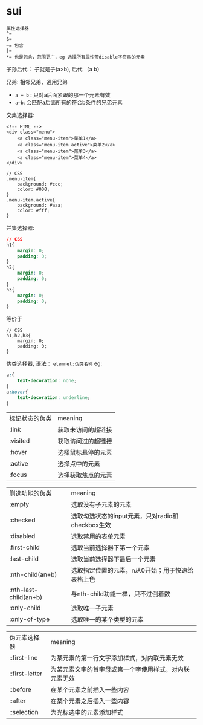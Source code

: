 # sui
```
属性选择器
^=
$=
~= 包含
|=
*= 也是包含，范围更广，eg 选择所有属性带disable字符串的元素
```
子孙后代： 子就是子(a>b), 后代 （a b）

兄弟: 相邻兄弟，通用兄弟

- `a + b` : 只对a后面紧跟的那一个元素有效 
- `a~b`: 会匹配a后面所有的符合b条件的兄弟元素

交集选择器:

```
<!-- HTML -->
<div class="menu">
    <a class="menu-item">菜单1</a>
    <a class="menu-item active">菜单2</a>
    <a class="menu-item">菜单3</a>
    <a class="menu-item">菜单4</a>
</div>
```
```
// CSS
.menu-item{
    background: #ccc;
    color: #000;
}
.menu-item.active{
    background: #aaa;
    color: #fff;
}
```
并集选择器:

```css
// CSS
h1{
    margin: 0;
    padding: 0;
}
h2{
    margin: 0;
    padding: 0;
}
h3{
    margin: 0;
    padding: 0;
}
```
等价于
```
// CSS
h1,h2,h3{
    margin: 0;
    padding: 0;
}
```

伪类选择器, 语法： `elemnet:伪类名称` eg:

```css
a:{
    text-decoration: none;
}
a:hover{
    text-decoration: underline;
}
```

<table>
    <tr>
        <td>标记状态的伪类</td>
        <td>meaning</td>
    </tr>
    <tr>
        <td>:link</td>
        <td>获取未访问的超链接</td>
    </tr>
    <tr>
        <td>:visited</td>
        <td>获取访问过的超链接</td>
    </tr>
    <tr>
        <td>:hover</td>
        <td>选择鼠标悬停的元素</td>
    </tr>
    <tr>
        <td>:active</td>
        <td>选择点中的元素</td>
    </tr>
    <tr>
        <td>:focus</td>
        <td>选择获取焦点的元素</td>
    </tr>
</table>
<div></div>
<table>
    <tr>
        <td>删选功能的伪类</td>
        <td>meaning</td>
    </tr>
    <tr>
        <td>:empty</td>
        <td>选取没有子元素的元素</td>
    </tr>
    <tr>
        <td>:checked</td>
        <td>选取勾选状态的input元素，只对radio和checkbox生效</td>
    </tr>
    <tr>
        <td>:disabled</td>
        <td>选取禁用的表单元素</td>
    </tr>
    <tr>
        <td>:first-child</td>
        <td>选取当前选择器下第一个元素</td>
    </tr>
    <tr>
        <td>:last-child</td>
        <td>选取当前选择器下最后一个元素</td>
    </tr>
    <tr>
        <td>:nth-child(an+b)</td>
        <td>选取指定位置的元素，n从0开始；用于快速给表格上色</td>
    </tr>
    <tr>
        <td>:nth-last-child(an+b)</td>
        <td>与nth-child功能一样，只不过倒着数</td>
    </tr>
    <tr>
        <td>:only-child</td>
        <td>选取唯一子元素</td>
    </tr>
    <tr>
        <td>:only-of-type</td>
        <td>选取唯一的某个类型的元素</td>
    </tr>
</table>

<table>
    <tr>
        <td>伪元素选择器</td>
        <td>meaning</td>
    </tr>
    <tr>
        <td>::first-line</td>
        <td>为某元素的第一行文字添加样式，对内联元素无效</td>
    </tr>
    <tr>
        <td>::first-letter</td>
        <td>为某元素文字的首字母或第一个字使用样式，对内联元素无效</td>
    </tr>
    <tr>
        <td>::before</td>
        <td>在某个元素之前插入一些内容</td>
    </tr>
    <tr>
        <td>::after</td>
        <td>在某个元素之后插入一些内容</td>
    </tr>
    <tr>
        <td>::selection</td>
        <td>为光标选中的元素添加样式</td>
    </tr>
</table>
